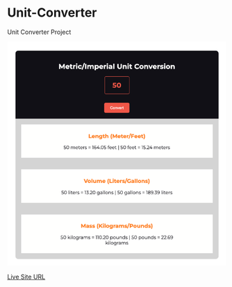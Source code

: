 # Unit-Converter

Unit Converter Project

![](./screenshot.png)

[Live Site URL](https://beamish-ganache-0b0ea2.netlify.app/)
